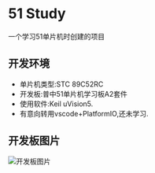 # 51 Study

一个学习51单片机时创建的项目

## 开发环境

- 单片机类型:STC 89C52RC
- 开发板:普中51单片机学习板A2套件
- 使用软件:Keil uVision5.
- 有意向转用vscode+PlatformIO,还未学习.

## 开发板图片

![开发板图片](./static/images/开发板图片.jpg)
